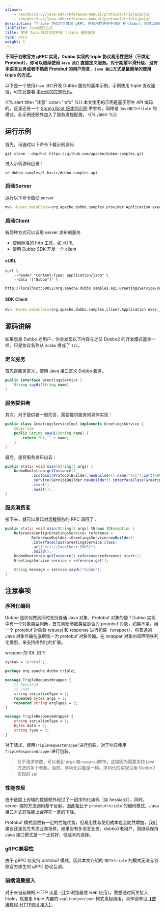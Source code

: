 ```yaml
---
aliases:
    - /en/docs3-v2/java-sdk/reference-manual/protocol/triple/pojo/
    - /en/docs3-v2/java-sdk/reference-manual/protocol/triple/pojo/
description: "Triple 协议完全兼容 gRPC，但易用性更好不绑定 Protobuf，你可以继续使用 `Java 接口` 直接定义服务。"
linkTitle: Java接口方式
title: 使用 Java 接口方式开发 triple 通信服务
type: docs
weight: 1
---
```


**不同于谷歌官方 gRPC 实现，Dubbo 实现的 triple 协议易用性更好（不绑定 Protobuf），你可以继续使用 `Java 接口` 直接定义服务。对于期望平滑升级、没有多语言业务或者不熟悉 Protobuf 的用户而言，`Java 接口`方式是最简单的使用 triple 的方式。**

以下是一个使用`Java 接口`开发 Dubbo 服务的基本示例，示例使用 triple 协议通信，可在此查看 [本示例的完整代码](https://github.com/apache/dubbo-samples/tree/master/1-basic/dubbo-samples-api)。

{{% alert title="注意" color="info" %}}
本文使用的示例是基于原生 API 编码的，这里还有一个 [Spring Boot 版本的示例](https://github.com/apache/dubbo-samples/tree/master/1-basic/dubbo-samples-spring-boot) 供参考，同样是 `Java接口+triple` 的模式，此示例还额外加入了服务发现配置。
{{% /alert %}}

## 运行示例
首先，可通过以下命令下载示例源码
```shell
git clone --depth=1 https://github.com/apache/dubbo-samples.git
```

进入示例源码目录：
```shell
cd dubbo-samples/1-basic/dubbo-samples-api
```

### 启动Server
运行以下命令启动 server

```bash
mvn -Dexec.mainClass=org.apache.dubbo.samples.provider.Application exec:java
```

### 启动Client

有两种方式可以调用 server 发布的服务
* 使用标准的 http 工具，如 cURL
* 使用 Dubbo SDK 开发一个 client

#### cURL
```shell
curl \
    --header "Content-Type: application/json" \
    --data '["Dubbo"]' \
    http://localhost:50052/org.apache.dubbo.samples.api.GreetingsService/sayHi/
```

#### SDK Client

```bash
mvn -Dexec.mainClass=org.apache.dubbo.samples.client.Application exec:java
```

## 源码讲解
如果您是 Dubbo 老用户，你会发现以下内容与之前 Dubbo2 的开发模式基本一样，只是协议名称从 `dubbo` 换成了 `tri`。

### 定义服务
首先是服务定义，使用 Java 接口定义 Dubbo 服务。
```java
public interface GreetingsService {
    String sayHi(String name);
}
```

### 服务提供者
其次，对于提供者一侧而言，需要提供服务的具体实现：
```java
public class GreetingsServiceImpl implements GreetingsService {
    @Override
    public String sayHi(String name) {
        return "hi, " + name;
    }
}
```

最后，是将服务发布出去：
```java
public static void main(String[] args) {
	DubboBootstrap.getInstance()
			.protocol(ProtocolBuilder.newBuilder().name("tri").port(50052).build())
			.service(ServiceBuilder.newBuilder().interfaceClass(GreetingsService.class).ref(new GreetingsServiceImpl()).build())
			.start()
			.await();
}
```

### 服务消费者

接下来，就可以发起对远程服务的 RPC 调用了：
```java
public static void main(String[] args) throws IOException {
	ReferenceConfig<GreetingsService> reference =
			ReferenceBuilder.<GreetingsService>newBuilder()
			.interfaceClass(GreetingsService.class)
			.url("tri://localhost:50052")
			.build();
	DubboBootstrap.getInstance().reference(reference).start();
	GreetingsService service = reference.get();

	String message = service.sayHi("dubbo");
}
```

## 注意事项

### 序列化编码

Dubbo 是如何做到同时支持普通 Java 对象、Protobuf 对象的那？Dubbo 实现中有一个对象类型判断，首先判断参数类型是否为 protobuf 对象，如果不是。用一个 protobuf 对象将 request 和 response 进行包装（wrapper），将普通的 Java 对象传输在底层统一为 protobuf 对象传输。在 wrapper 对象内部声明序列化类型，来支持序列化的扩展。

wrapper 的 IDL 如下:
```proto
syntax = "proto3";

package org.apache.dubbo.triple;

message TripleRequestWrapper {
    // hessian4
    // json
    string serializeType = 1;
    repeated bytes args = 2;
    repeated string argTypes = 3;
}

message TripleResponseWrapper {
    string serializeType = 1;
    bytes data = 2;
    string type = 3;
}
```

对于请求，使用`TripleRequestWrapper`进行包装，对于响应使用`TripleResponseWrapper`进行包装。

> 对于请求参数，可以看到 args 被`repeated`修饰，这是因为需要支持 java 方法的多个参数。当然，序列化只能是一种。序列化的实现沿用 Dubbo2 实现的 spi

### 性能表现
由于链路上传输的数据额外经过了一层序列化编码（如 hessian2），同时，server 端的方法调用基于反射，因此相比于 `protobuf+triple` 的编码模式，Java 接口方式在性能上会存在一定的下降。

Protobuf 模式固然有一定的性能优势，但易用性与使用成本也会陡然增加，我们建议还是优先考虑业务场景，如果没有多语言业务、dubbo2老用户，则继续保持 Java 接口模式是一个比较好、低成本的选择。

### gRPC兼容性
由于 gRPC 仅支持 protobuf 模式，因此本文介绍的 `接口+triple` 的模式无法与谷歌官方原生的 gRPC 协议互调。

### 前端流量接入
对于来自前端的 HTTP 流量（比如浏览器或 web 应用），要想通过网关接入 triple，就要走 triple 内置的 `application/json` 模式发起调用，具体请参见[【使用教程-HTTP网关接入】](/en/overview/mannual/java-sdk/tasks/gateway/triple/)。
